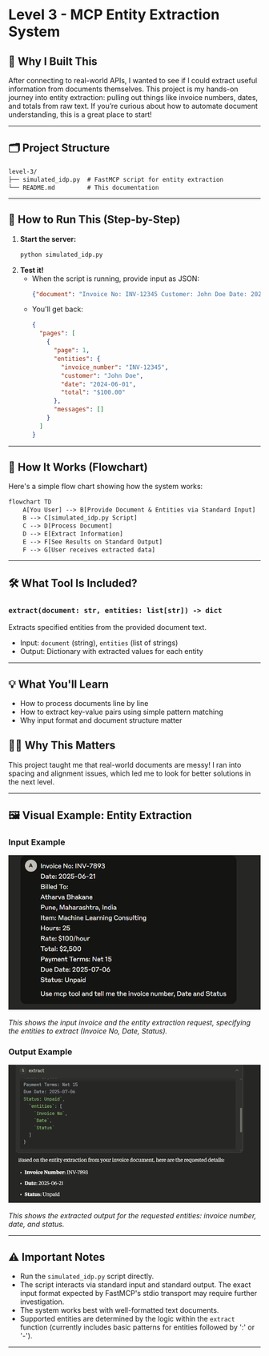 # Level 3 - MCP Entity Extraction System

## 🏁 Why I Built This

After connecting to real-world APIs, I wanted to see if I could extract useful information from documents themselves. This project is my hands-on journey into entity extraction: pulling out things like invoice numbers, dates, and totals from raw text. If you’re curious about how to automate document understanding, this is a great place to start!

---

## 🗂️ Project Structure

```
level-3/
├── simulated_idp.py  # FastMCP script for entity extraction
└── README.md         # This documentation
```

---

## 🚀 How to Run This (Step-by-Step)

1. **Start the server:**
   ```bash
   python simulated_idp.py
   ```
2. **Test it!**
   - When the script is running, provide input as JSON:
     ```json
     {"document": "Invoice No: INV-12345 Customer: John Doe Date: 2024-06-01 Total: $100.00", "entities": ["invoice_number", "customer", "date", "total"]}
     ```
   - You'll get back:
     ```json
     {
       "pages": [
         {
           "page": 1,
           "entities": {
             "invoice_number": "INV-12345",
             "customer": "John Doe",
             "date": "2024-06-01",
             "total": "$100.00"
           },
           "messages": []
         }
       ]
     }
     ```

---

## 🔄 How It Works (Flowchart)

Here's a simple flow chart showing how the system works:

```mermaid
flowchart TD
    A[You User] --> B[Provide Document & Entities via Standard Input]
    B --> C[simulated_idp.py Script]
    C --> D[Process Document]
    D --> E[Extract Information]
    E --> F[See Results on Standard Output]
    F --> G[User receives extracted data]
```

---

## 🛠️ What Tool Is Included?

### `extract(document: str, entities: list[str]) -> dict`
Extracts specified entities from the provided document text.

- Input: `document` (string), `entities` (list of strings)
- Output: Dictionary with extracted values for each entity

---

## 💡 What You'll Learn
- How to process documents line by line
- How to extract key-value pairs using simple pattern matching
- Why input format and document structure matter

## 🧑‍💻 Why This Matters
This project taught me that real-world documents are messy! I ran into spacing and alignment issues, which led me to look for better solutions in the next level.

---

## 🖼️ Visual Example: Entity Extraction

### Input Example

![Entity Extraction Input](../Images/Screenshot%202025-07-09%20203433.png)

*This shows the input invoice and the entity extraction request, specifying the entities to extract (Invoice No, Date, Status).* 

### Output Example

![Entity Extraction Output](../Images/Screenshot%202025-07-09%20203424.png)

*This shows the extracted output for the requested entities: invoice number, date, and status.*

---

## ⚠️ Important Notes

- Run the `simulated_idp.py` script directly.
- The script interacts via standard input and standard output. The exact input format expected by FastMCP's stdio transport may require further investigation.
- The system works best with well-formatted text documents.
- Supported entities are determined by the logic within the `extract` function (currently includes basic patterns for entities followed by ':' or '-').

---
